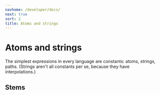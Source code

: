 ```yaml
---
navhome: /developer/docs/
next: true
sort: 2
title: Atoms and strings
---
```


# Atoms and strings

The simplest expressions in every language are constants:
atoms, strings, paths.  (Strings aren't all constants per 
se, because they have interpolations.)

## Stems

<list dataPreview="true" className="runes"></list>

